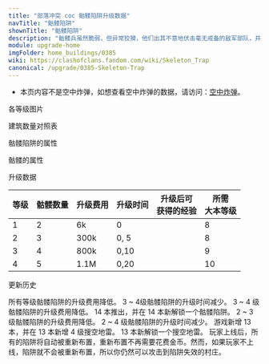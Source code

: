 ```yaml
---
title: "部落冲突 coc 骷髅陷阱升级数据"
navTitle: "骷髅陷阱"
shownTitle: "骷髅陷阱"
description: "骷髅兵虽然脆弱，但异常狡猾，他们出其不意地伏击毫无戒备的敌军部队，并分散敌军注意力！您可以将骷髅陷阱的目标设置为地面部队或空中部队。"
module: upgrade-home
imgFolder: home_buildings/0385
wiki: https://clashofclans.fandom.com/wiki/Skeleton_Trap
canonical: /upgrade/0385-Skeleton-Trap
---
```


- 本页内容不是空中炸弹，如想查看空中炸弹的数据，请访问：[空中炸弹](/upgrade/0382-Air-Bomb)。

<UnitInfo :folder="$frontmatter.imgFolder" imgSrc="Skeleton_Trap_info.png" :imgAlt="$frontmatter.navTitle" :description="$frontmatter.description" :isSmallImg="true" />

<SmallTitle>各等级图片</SmallTitle>

<Panel>
    <UnitImgGroup title="地面模式" :folder="$frontmatter.imgFolder">
        <UnitImg imgTitle="1 - 2 级" imgSrc="Skeleton_Trap1.png" />
        <UnitImg imgTitle="3 - 4 级" imgSrc="Skeleton_Trap3.png" />
    </UnitImgGroup>
    <UnitImgGroup title="空中模式" :folder="$frontmatter.imgFolder">
        <UnitImg imgTitle="1 - 2 级" imgSrc="Skeleton_Trap1_Air.png" />
        <UnitImg imgTitle="3 - 4 级" imgSrc="Skeleton_Trap3_Air.png" />
    </UnitImgGroup>
    <UnitImgGroup title="未重新布置" :folder="$frontmatter.imgFolder">
        <UnitImg imgTitle="1 - 2 级" imgSrc="Skeleton_Trap1_unarmed.png" />
        <UnitImg imgTitle="3 - 4 级" imgSrc="Skeleton_Trap3_unarmed.png" />
    </UnitImgGroup>
</Panel>

<SmallTitle>建筑数量对照表</SmallTitle>

<BuildingNum>
    <BuildingNumRow title="大本等级" num="1 - 7, 8 - 9, 10 - 13, 14 - 16" />
    <BuildingNumRow title="建筑数量" num="    0,     2,       3,       4" />
</BuildingNum>

<SmallTitle>骷髅陷阱的属性</SmallTitle>

<UnitProperties>
    <UnitProperty pKey="占地面积" pValue="1×1" />
    <UnitProperty pKey="作用类型" pValue="召唤骷髅" />
    <UnitProperty pKey="作用目标" pValue="可调地面或空中目标" />
    <UnitProperty pKey="召唤间隔时间" pValue="0.15 秒" />
    <UnitProperty pKey="触发半径" pValue="5 格" />
</UnitProperties>

<SmallTitle>骷髅的属性</SmallTitle>

<UnitProperties>
    <UnitProperty pKey="攻击偏好" pValue="无" />
    <UnitProperty pKey="攻击的目标" pValue="可调地面或空中目标" />
    <UnitProperty pKey="移动速度" pValue="24 (地面)<br>17.6 (空中)" />
    <UnitProperty pKey="攻击距离" pValue="0.4 格 (地面)<br>0 (空中)" />
    <UnitProperty pKey="每秒伤害" pValue="25" />
    <UnitProperty pKey="攻速" pValue="0.7 秒/次" />
    <UnitProperty pKey="每次伤害" pValue="17.5" />
    <UnitProperty pKey="生命值" pValue="30" />
</UnitProperties>

<SmallTitle>升级数据</SmallTitle>

<script setup>
const tableExtraInfo = [
    {
        "column": 2,
        "type": "cost",
        "gpClass": "building",
        "icon": "Gold"
    },
    {
        "column": 3,
        "type": "time",
        "gpClass": "building"
    },
    {
        "column": 4,
        "type": "exp",
        "icon": "Exp"
    }
];
</script>

<UnitTable :tableExtraInfo="tableExtraInfo">

| 等级 | 骷髅数量 | 升级费用 |  升级时间  |升级后可<br>获得的经验|所需<br>大本等级|
| ---- |   ---   |   ---   |    ---     |         ---        |      ---      |
|   1  |    2    |     6k  |    0       |                    |        8      |
|   2  |    3    |   300k  |    0, 5    |                    |        8      |
|   3  |    4    |   800k  |    0,10    |                    |        9      |
|   4  |    5    |   1.1M  |    0,20    |                    |       10      |

</UnitTable>

<SmallTitle>更新历史</SmallTitle>

<Timeline>
    <TimelineItem date="2023/12/12">
        <TimelineRow>所有等级骷髅陷阱的升级费用降低。</TimelineRow>
        <TimelineRow>3 ~ 4级骷髅陷阱的升级时间减少。</TimelineRow>
    </TimelineItem>
    <TimelineItem date="2021/12/09">
        <TimelineRow>3 ~ 4 级骷髅陷阱的升级费用降低。</TimelineRow>
    </TimelineItem>
    <TimelineItem date="2021/04/12">
        <TimelineRow>14 本推出，并在 14 本新解锁一个骷髅陷阱。</TimelineRow>
        <TimelineRow>2 ~ 3 级骷髅陷阱的升级费用降低。</TimelineRow>
        <TimelineRow>2 ~ 4 级骷髅陷阱的升级时间减少。</TimelineRow>
    </TimelineItem>
    <TimelineItem date="2019/12/09">
        <TimelineRow>游戏新增 13 本，并在 13 本新增 4 级搜空地雷。</TimelineRow>
        <TimelineRow>13 本新解锁一个搜空地雷。</TimelineRow>
    </TimelineItem>
    <TimelineItem date="2019/04/02">
        <TimelineRow>玩家上线后，所有的陷阱将自动被重新布置，重新布置不再需要花费金币。然而，如果玩家不上线，陷阱就不会被重新布置，所以你仍然可以攻击到陷阱失效的村庄。</TimelineRow>
    </TimelineItem>
    <TimelineItem :historyBottom="true" />
</Timeline>